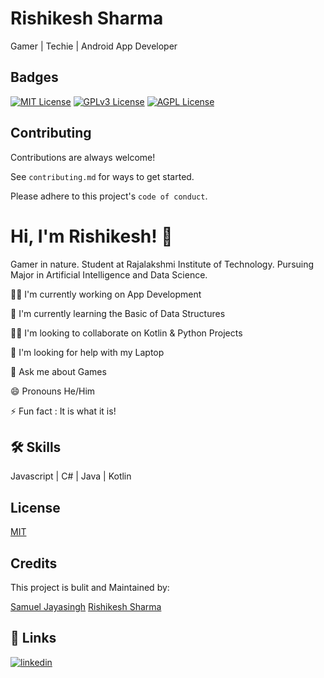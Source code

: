 
# Rishikesh Sharma

Gamer | Techie | Android App Developer


## Badges



[![MIT License](https://img.shields.io/badge/License-MIT-green.svg)](https://choosealicense.com/licenses/mit/)
[![GPLv3 License](https://img.shields.io/badge/License-GPL%20v3-yellow.svg)](https://opensource.org/licenses/)
[![AGPL License](https://img.shields.io/badge/license-AGPL-blue.svg)](http://www.gnu.org/licenses/agpl-3.0)


## Contributing

Contributions are always welcome!

See `contributing.md` for ways to get started.

Please adhere to this project's `code of conduct`.


# Hi, I'm Rishikesh! 👋

Gamer in nature. Student at Rajalakshmi Institute of Technology.
Pursuing Major in Artificial Intelligence and Data Science.

👩‍💻 I'm currently working on App Development

🧠 I'm currently learning the Basic of Data Structures

👯‍♀️ I'm looking to collaborate on Kotlin & Python Projects

🤔 I'm looking for help with my Laptop

💬 Ask me about Games

😄 Pronouns He/Him

⚡️ Fun fact : It is what it is!


## 🛠 Skills
Javascript | C# | Java | Kotlin
## License

[MIT](https://choosealicense.com/licenses/mit/)


## Credits

This project is bulit and Maintained by:

[Samuel Jayasingh](https://github.com/SamuelJayasingh)
[Rishikesh Sharma](https://github.com/RishikeshSharmak)

## 🔗 Links

[![linkedin](https://img.shields.io/badge/linkedin-0A66C2?style=for-the-badge&logo=linkedin&logoColor=white)](https://www.linkedin.com/in/rishikesh-k-8b0aa5173?lipi=urn%3Ali%3Apage%3Ad_flagship3_profile_view_base_contact_details%3BEqXwyyt4QdiRYBPpAZ0XGg%3D%3D)

